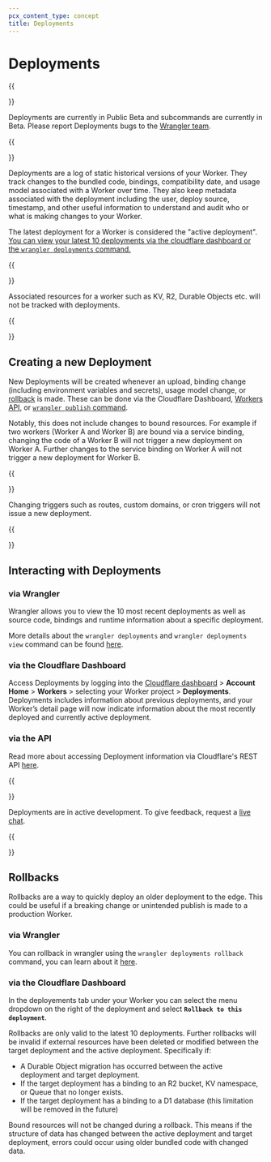 ```yaml
---
pcx_content_type: concept
title: Deployments
---
```


# Deployments

{{<Aside type="note">}}

Deployments are currently in Public Beta and subcommands are currently in Beta. Please report Deployments bugs to the [Wrangler team](https://github.com/cloudflare/wrangler2/issues/new/choose).

{{</Aside>}}

Deployments are a log of static historical versions of your Worker. They track changes to the bundled code, bindings, compatibility date, and usage model associated with a Worker over time. They also keep metadata associated with the deployment including the user, deploy source, timestamp, and other useful information to understand and audit who or what is making changes to your Worker.

The latest deployment for a Worker is considered the "active deployment". [You can view your latest 10 deployments via the cloudflare dashboard or the `wrangler deployments` command.](#Interacting-with-Deployments)

{{<Aside type="note">}}

Associated resources for a worker such as KV, R2, Durable Objects etc. will not be tracked with deployments.

{{</Aside>}}

## Creating a new Deployment

New Deployments will be created whenever an upload, binding change (including environment variables and secrets), usage model change, or [rollback](#rollbacks) is made. These can be done via the Cloudflare Dashboard, [Workers API](/api), or [`wrangler publish` command](/workers/wrangler/commands#publish).

Notably, this does not include changes to bound resources. For example if two workers (Worker A and Worker B) are bound via a service binding, changing the code of a Worker B will not trigger a new deployment on Worker A. Further changes to the service binding on Worker A will not trigger a new deployment for Worker B.

{{<Aside type="note">}}

Changing triggers such as routes, custom domains, or cron triggers will not issue a new deployment.

{{</Aside>}}

## Interacting with Deployments

### via Wrangler

Wrangler allows you to view the 10 most recent deployments as well as source code, bindings and runtime information about a specific deployment.

More details about the `wrangler deployments` and `wrangler deployments view` command can be found [here](/workers/wrangler/commands#deployments).

### via the Cloudflare Dashboard

Access Deployments by logging into the [Cloudflare dashboard](https://dash.cloudflare.com) > **Account Home** > **Workers** > selecting your Worker project > **Deployments**. Deployments includes information about previous deployments, and your Worker’s detail page will now indicate information about the most recently deployed and currently active deployment.

### via the API

Read more about accessing Deployment information via Cloudflare's REST API [here](/api/#worker-deployments-properties).

{{<Aside type="note">}}

Deployments are in active development. To give feedback, request a [live chat](https://www.cloudflare.com/lp/developer-week-deployments).

{{</Aside>}}

## Rollbacks
Rollbacks are a way to quickly deploy an older deployment to the edge. This could be useful if a breaking change or unintended publish is made to a production Worker.

### via Wrangler

You can rollback in wrangler using the `wrangler deployments rollback` command, you can learn about it [here](/workers/wrangler/commands#rollback).

### via the Cloudflare Dashboard

In the deployements tab under your Worker you can select the menu dropdown on the right of the deployment and select **`Rollback to this deployment`**.

Rollbacks are only valid to the latest 10 deployments. Further rollbacks will be invalid if external resources have been deleted or modified between the target deployment and the active deployment. Specifically if:

- A Durable Object migration has occurred between the active deployment and target deployment.
- If the target deployment has a binding to an R2 bucket, KV namespace, or Queue that no longer exists.
- If the target deployment has a binding to a D1 database (this limitation will be removed in the future)

Bound resources will not be changed during a rollback. This means if the structure of data has changed between the active deployment and target deployment, errors could occur using older bundled code with changed data.
